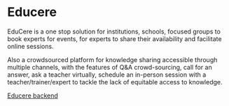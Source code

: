 # Educere

EduCere is a one stop solution for institutions, schools, focused groups to book experts for events, for experts to share their availability and facilitate online sessions.

Also a crowdsourced platform for knowledge sharing accessible through multiple channels, with the features of Q&A crowd-sourcing, call for an answer, ask a teacher virtually, schedule an in-person session with a teacher/trainer/expert to tackle the lack of equitable access to knowledge.

[Educere backend](https://github.com/Bikash-Gurung/educere-backend)
